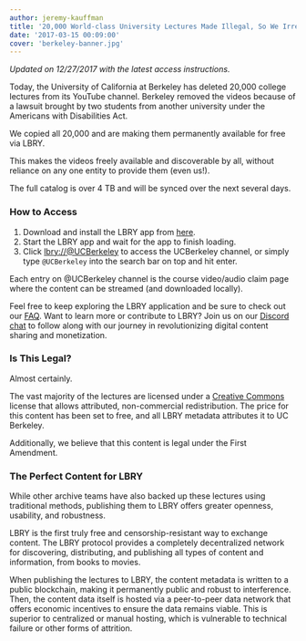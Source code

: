 ```yaml
---
author: jeremy-kauffman
title: '20,000 World-class University Lectures Made Illegal, So We Irrevocably Mirrored Them'
date: '2017-03-15 00:09:00'
cover: 'berkeley-banner.jpg'
---
```

*Updated on 12/27/2017 with the latest access instructions.*

Today, the University of California at Berkeley has deleted 20,000 college lectures from its YouTube channel. Berkeley removed the videos because of a lawsuit brought by two students from another university under the Americans with Disabilities Act.

We copied all 20,000 and are making them permanently available for free via LBRY.

This makes the videos freely available and discoverable by all, without reliance on any one entity to provide them (even us!).

The full catalog is over 4 TB and will be synced over the next several days.

### How to Access

1. Download and install the LBRY app from [here](https://lbry.io/get?auto=1).
2. Start the LBRY app and wait for the app to finish loading.
3. Click [lbry://@UCBerkeley](https://open.lbry.io/%40UCBerkeley) to access the UCBerkeley channel, or simply type `@UCBerkeley` into the search bar on top and hit enter.

Each entry on @UCBerkeley channel is the course video/audio claim page where the content can be streamed (and downloaded locally).  

Feel free to keep exploring the LBRY application and be sure to check out our [FAQ](https://lbry.io/faq). Want to learn more or contribute to LBRY? Join us on our [Discord chat](https://chat.lbry.io) to follow along with our journey in revolutionizing digital content sharing and monetization.

### Is This Legal?

Almost certainly.

The vast majority of the lectures are licensed under a [Creative Commons](https://creativecommons.org/licenses/by-nc/4.0/) license that allows attributed, non-commercial redistribution. The price for this content has been set to free, and all LBRY metadata attributes it to UC Berkeley.

Additionally, we believe that this content is legal under the First Amendment.

### The Perfect Content for LBRY

While other archive teams have also backed up these lectures using traditional methods, publishing them to LBRY offers greater openness, usability, and robustness.

LBRY is the first truly free and censorship-resistant way to exchange content. The LBRY protocol provides a completely decentralized network for discovering, distributing, and publishing all types of content and information, from books to movies.

When publishing the lectures to LBRY, the content metadata is written to a public blockchain, making it permanently public and robust to interference. Then, the content data itself is hosted via a peer-to-peer data network that offers economic incentives to ensure the data remains viable. This is superior to centralized or manual hosting, which is vulnerable to technical failure or other forms of attrition.
